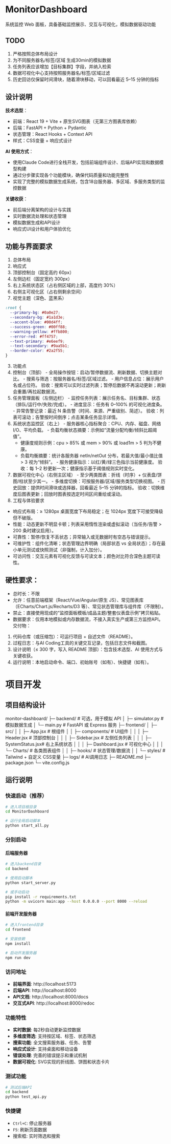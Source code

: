 # MonitorDashboard
系统监控 Web 面板，具备基础监控展示、交互与可视化，模拟数据驱动功能
## TODO
1. 严格按照总体布局设计
2. 为不同服务器名/标签/区域 生成30min的模拟数据
4. 任务列表应该增加【目标集群】字段，并纳入检索
5. 数据可视化中心支持按照服务器名/标签/区域过滤
6. 历史回访仅保留时间滑块，随着滑块移动，可以回看最近 5–15 分钟的指标

## 设计说明

**技术选型**：
- 前端：React 19 + Vite + 原生SVG图表（无第三方图表库依赖）
- 后端：FastAPI + Python + Pydantic
- 状态管理：React Hooks + Context API
- 样式：CSS变量 + 响应式设计

**AI 使用方式**：
- 使用Claude Code进行全栈开发，包括前端组件设计、后端API实现和数据模型构建
- 通过分步骤实现各个功能模块，确保代码质量和功能完整性
- 实现了完整的模拟数据生成系统，包含18台服务器、多区域、多服务类型的监控数据

**关键收获**：
- 前后端分离架构的设计与实践
- 实时数据流处理和状态管理
- 模拟数据生成和API设计
- 响应式UI设计和用户体验优化

## 功能与界面要求
1. 总体布局
  1. 响应式
  2. 顶部控制台（固定高约 60px）
  3. 左侧边栏（固定宽约 300px）
  4. 右上系统状态区（占右侧区域的上部，高度约 30%）
  5. 右侧主可视化区（占右侧剩余空间）
2. 视觉主题（深色、蓝黑系）
``` CSS
:root {
  --primary-bg: #0a0e27;
  --secondary-bg: #1a1d3e;
  --accent-blue: #00d4ff;
  --success-green: #00ff88;
  --warning-yellow: #ffb800;
  --error-red: #ff4757;
  --text-primary: #e6eef9;
  --text-secondary: #9aa5b1;
  --border-color: #2a2f55;
}
```
3. 功能点
  1. 控制台（顶部）
    - 全局操作按钮：启动/暂停数据流、刷新数据、切换主题对比。
    - 搜索与筛选：按服务器名/标签/区域过滤。
    - 用户信息占位：展示用户名或占位符。
    验收：搜索可以实时过滤列表；暂停后数据不再滚动更新；刷新会重置/再拉起数据流。
  2. 任务管理面板（左侧边栏）
    - 监控任务列表：展示任务名、目标集群、状态（排队/运行中/失败/完成）。
    - 进度显示：任务有 0–100% 的可视化进度条。
    - 异常告警记录：最近 N 条告警（时间、来源、严重级别、简述）。
    验收：列表可滚动；告警按时间倒序；点击某条任务显示详情。
  3. 系统状态监控区（右上）
    - 服务器核心指标聚合：CPU、内存、磁盘、网络 I/O、平均负载。
    - 负载均衡状态摘要：示例如“流量分配均衡/倾斜比超阈值”。
      - 健康度规则示例：cpu > 85% 或 mem > 90% 或 load1m > 5 判为不健康。
      - 负载均衡摘要：统计各服务器 netIn/netOut 分布，若最大值/最小值比值 > 3 视为“倾斜”。
    - 服务健康指示：以红/黄/绿三色指示当前健康度。
    验收：每 1–2 秒更新一次；健康指示基于阈值规则实时变化。
  4. 数据可视化中心（右侧主区域）
    - 至少两类图表：折线（时序）+ 仪表盘/饼图/柱状至少其一。
    - 多维度切换：可按服务器/区域/服务类型切换视图。
    - 历史回放：提供时间滑块或选择器，回看最近 5–15 分钟的指标。
  验收：切换维度后图表更新；回放时图表按选定时间区间重绘或滚动。
4. 工程与体验要求
  - 响应式布局：≥ 1280px 桌面宽度下布局稳定；在 1024px 宽度下可接受降级但不破版。
  - 性能：动态更新不明显卡顿；列表采用惰性渲染或虚拟滚动（当任务/告警 > 200 条时建议启用）。
  - 可靠性：暂停/恢复不丢状态；异常输入或无数据时有空态与错误提示。
  - 可维护性：组件化清晰；状态管理边界明确（局部状态 vs 全局状态）；存在最小单元测试或快照测试（非强制，计入加分）。
  - 可访问性：交互元素有可视化反馈与可读文本；颜色对比符合深色主题可读性。

## 硬性要求：
- 总时长：不限
- 允许：任意前端框架（React/Vue/Angular/原生 JS）、常见图表库（ECharts/Chart.js/Recharts/D3 等）、常见状态管理库与组件库（不限制）。
- 禁止：直接使用现成的“监控面板模板/成品主题/整套仪表盘示例”拷贝粘贴。
- 数据要求：仅用本地模拟或内存数据流，不接入真实生产或第三方监控API。
交付物：
1. 代码仓库（或压缩包）：可运行项目 + 自述文件（README）。
2. 过程日志：与AI Coding工具的关键交互记录，包括日志文件和截图。
3. 设计说明（≤ 300 字，写入 README 顶部）：包含技术选型、AI 使用方式与关键收获。
4. 运行说明：本地启动命令、端口、初始账号（如有）、快捷键（如有）。

# 项目开发
## 项目结构设计
monitor-dashboard/
├─ backend/                 # 可选，用于模拟 API
│  ├─ simulator.py          # 模拟数据生成
│  └─ main.py               # FastAPI 或 Express 服务
├─ frontend/
│  ├─ src/
│  │  ├─ App.jsx            # 根组件
│  │  ├─ components/        # UI组件
│  │  │  ├─ Header.jsx      # 顶部控制台
│  │  │  ├─ Sidebar.jsx     # 左侧任务列表
│  │  │  ├─ SystemStatus.jsx# 右上系统状态
│  │  │  ├─ Dashboard.jsx   # 可视化中心
│  │  │  └─ Charts/         # 各类图表组件
│  │  ├─ hooks/             # 状态管理/数据流
│  │  └─ styles/            # Tailwind + 自定义 CSS变量
├─ logs/                    # AI调用日志
├─ README.md
├─ package.json
└─ vite.config.js

## 运行说明

### 快速启动（推荐）

```bash
# 进入项目根目录
cd MonitorDashboard

# 运行全局启动脚本
python start_all.py
```

### 分别启动

#### 后端服务器
```bash
# 进入backend目录
cd backend

# 使用启动脚本
python start_server.py

# 或手动启动
pip install -r requirements.txt
python -m uvicorn main:app --host 0.0.0.0 --port 8000 --reload
```

#### 前端开发服务器
```bash
# 进入frontend目录
cd frontend

# 安装依赖
npm install

# 启动开发服务器
npm run dev
```

### 访问地址

- **前端界面**: http://localhost:5173
- **后端API**: http://localhost:8000
- **API文档**: http://localhost:8000/docs
- **交互式API**: http://localhost:8000/redoc

### 功能特性

- **实时数据**: 每2秒自动更新监控数据
- **多维度筛选**: 支持按区域、标签、状态筛选
- **搜索功能**: 全文搜索服务器、任务、告警
- **响应式设计**: 支持桌面和移动设备
- **错误处理**: 完善的错误提示和重试机制
- **数据可视化**: SVG实现的折线图、饼图和状态卡片

### 测试功能

```bash
# 测试后端API
cd backend
python test_api.py
```

### 快捷键

- `Ctrl+C`: 停止服务器
- `F5`: 刷新页面数据
- 搜索框: 实时筛选和搜索
